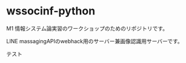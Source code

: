 # wssocinf-python

M1 情報システム論実習のワークショップのためのリポジトリです。

LINE massagingAPIのwebhack用のサーバー兼画像認識用サーバーです。

テスト
